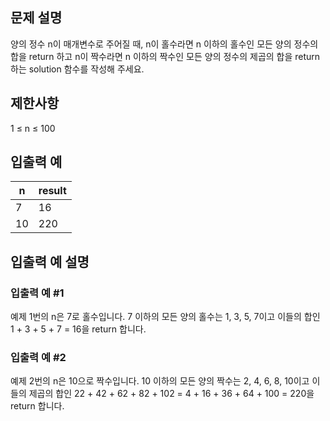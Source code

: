 ## 문제 설명
양의 정수 n이 매개변수로 주어질 때, n이 홀수라면 n 이하의 홀수인 모든 양의 정수의 합을 return 하고 n이 짝수라면 n 이하의 짝수인 모든 양의 정수의 제곱의 합을 return 하는 solution 함수를 작성해 주세요.

## 제한사항
1 ≤ n ≤ 100

## 입출력 예
| n | result |
| --- | --- |
| 7 | 16 |
| 10 | 220 |

## 입출력 예 설명
### 입출력 예 #1
예제 1번의 n은 7로 홀수입니다. 7 이하의 모든 양의 홀수는 1, 3, 5, 7이고 이들의 합인 1 + 3 + 5 + 7 = 16을 return 합니다.

### 입출력 예 #2
예제 2번의 n은 10으로 짝수입니다. 10 이하의 모든 양의 짝수는 2, 4, 6, 8, 10이고 이들의 제곱의 합인 22 + 42 + 62 + 82 + 102 = 4 + 16 + 36 + 64 + 100 = 220을 return 합니다.